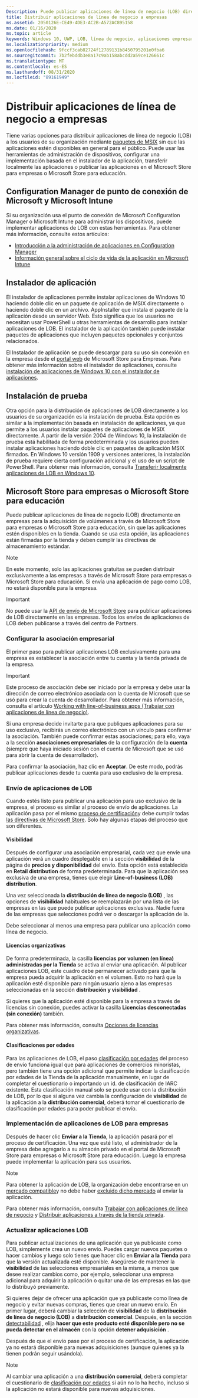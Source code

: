 ```yaml
---
Description: Puede publicar aplicaciones de línea de negocio (LOB) directamente en empresas para la adquisición de volúmenes a través del Microsoft Store para empresas o Microsoft Store para educación, sin que las aplicaciones estén disponibles en la tienda.
title: Distribuir aplicaciones de línea de negocio a empresas
ms.assetid: 2050126E-CE49-4DE3-AC2B-A572AC895158
ms.date: 01/16/2020
ms.topic: article
keywords: Windows 10, UWP, LOB, línea de negocio, aplicaciones empresariales, tienda para empresas, tienda para educación, Enterprise
ms.localizationpriority: medium
ms.openlocfilehash: 9fccf3cab82724f12789131b8450795201e0fba6
ms.sourcegitcommit: 7b2febddb3e8a17c9ab158abcdd2a59ce126661c
ms.translationtype: MT
ms.contentlocale: es-ES
ms.lasthandoff: 08/31/2020
ms.locfileid: "89161949"
---
```

# <a name="distribute-lob-apps-to-enterprises"></a>Distribuir aplicaciones de línea de negocio a empresas

Tiene varias opciones para distribuir aplicaciones de línea de negocio (LOB) a los usuarios de su organización mediante [paquetes de MSIX](/windows/msix/) sin que las aplicaciones estén disponibles en general para el público. Puede usar las herramientas de administración de dispositivos, configurar una implementación basada en el instalador de la aplicación, transferir localmente las aplicaciones o publicar las aplicaciones en el Microsoft Store para empresas o Microsoft Store para educación.

## <a name="microsoft-endpoint-configuration-manager-and-microsoft-intune"></a>Configuration Manager de punto de conexión de Microsoft y Microsoft Intune

Si su organización usa el punto de conexión de Microsoft Configuration Manager o Microsoft Intune para administrar los dispositivos, puede implementar aplicaciones de LOB con estas herramientas. Para obtener más información, consulte estos artículos:

* [Introducción a la administración de aplicaciones en Configuration Manager](/configmgr/apps/understand/introduction-to-application-management)
* [Información general sobre el ciclo de vida de la aplicación en Microsoft Intune](/intune/apps/app-lifecycle)

## <a name="app-installer"></a>Instalador de aplicación

El instalador de aplicaciones permite instalar aplicaciones de Windows 10 haciendo doble clic en un paquete de aplicación de MSIX directamente o haciendo doble clic en un archivo. AppInstaller que instala el paquete de la aplicación desde un servidor Web. Esto significa que los usuarios no necesitan usar PowerShell u otras herramientas de desarrollo para instalar aplicaciones de LOB. El instalador de la aplicación también puede instalar paquetes de aplicaciones que incluyen paquetes opcionales y conjuntos relacionados.

El Instalador de aplicación se puede descargar para su uso sin conexión en la empresa desde el [portal web](https://businessstore.microsoft.com/store/details/app-installer/9NBLGGH4NNS1) de Microsoft Store para Empresas. Para obtener más información sobre el instalador de aplicaciones, consulte [instalación de aplicaciones de Windows 10 con el instalador de aplicaciones](/windows/msix/app-installer/app-installer-root).

## <a name="sideloading"></a>Instalación de prueba

Otra opción para la distribución de aplicaciones de LOB directamente a los usuarios de su organización es la instalación de prueba. Esta opción es similar a la implementación basada en instalación de aplicaciones, ya que permite a los usuarios instalar paquetes de aplicaciones de MSIX directamente. A partir de la versión 2004 de Windows 10, la instalación de prueba está habilitada de forma predeterminada y los usuarios pueden instalar aplicaciones haciendo doble clic en paquetes de aplicación MSIX firmados. En Windows 10 versión 1909 y versiones anteriores, la instalación de prueba requiere cierta configuración adicional y el uso de un script de PowerShell. Para obtener más información, consulta [Transferir localmente aplicaciones de LOB en Windows 10](/windows/application-management/sideload-apps-in-windows-10).

## <a name="microsoft-store-for-business-or-microsoft-store-for-education"></a>Microsoft Store para empresas o Microsoft Store para educación

Puede publicar aplicaciones de línea de negocio (LOB) directamente en empresas para la adquisición de volúmenes a través de Microsoft Store para empresas o Microsoft Store para educación, sin que las aplicaciones estén disponibles en la tienda. Cuando se usa esta opción, las aplicaciones están firmadas por la tienda y deben cumplir las directivas de almacenamiento estándar.

> [!NOTE]
> En este momento, solo las aplicaciones gratuitas se pueden distribuir exclusivamente a las empresas a través de Microsoft Store para empresas o Microsoft Store para educación. Si envía una aplicación de pago como LOB, no estará disponible para la empresa. 

> [!IMPORTANT]
> No puede usar la [API de envío de Microsoft Store](../monetize/create-and-manage-submissions-using-windows-store-services.md) para publicar aplicaciones de LOB directamente en las empresas. Todos los envíos de aplicaciones de LOB deben publicarse a través del centro de Partners.

### <a name="set-up-the-enterprise-association"></a>Configurar la asociación empresarial

El primer paso para publicar aplicaciones LOB exclusivamente para una empresa es establecer la asociación entre tu cuenta y la tienda privada de la empresa.

> [!IMPORTANT]
> Este proceso de asociación debe ser iniciado por la empresa y debe usar la dirección de correo electrónico asociada con la cuenta de Microsoft que se usó para crear la cuenta de desarrollador. Para obtener más información, consulta el artículo [Working with line-of-business apps (Trabajar con aplicaciones de línea de negocio)](/microsoft-store/working-with-line-of-business-apps).

Si una empresa decide invitarte para que publiques aplicaciones para su uso exclusivo, recibirás un correo electrónico con un vínculo para confirmar la asociación. También puede confirmar estas asociaciones; para ello, vaya a la sección **asociaciones empresariales** de la configuración de la **cuenta** (siempre que haya iniciado sesión con el cuenta de Microsoft que se usó para abrir la cuenta de desarrollador).

Para confirmar la asociación, haz clic en **Aceptar**. De este modo, podrás publicar aplicaciones desde tu cuenta para uso exclusivo de la empresa.

### <a name="submit-lob-apps"></a>Envío de aplicaciones de LOB

Cuando estés listo para publicar una aplicación para uso exclusivo de la empresa, el proceso es similar al proceso de envío de aplicaciones. La aplicación pasa por el mismo [proceso de certificación](the-app-certification-process.md)y debe cumplir todas [las directivas de Microsoft Store](store-policies.md). Solo hay algunas etapas del proceso que son diferentes.

#### <a name="visibility"></a>Visibilidad

Después de configurar una asociación empresarial, cada vez que envíe una aplicación verá un cuadro desplegable en la sección **visibilidad** de la página de **precios y disponibilidad** del envío. Esta opción está establecida en **Retail distribution** de forma predeterminada. Para que la aplicación sea exclusiva de una empresa, tienes que elegir **Line-of-business (LOB) distribution**.

Una vez seleccionada la **distribución de línea de negocio (LOB)** , las opciones de **visibilidad** habituales se reemplazarán por una lista de las empresas en las que puede publicar aplicaciones exclusivas. Nadie fuera de las empresas que selecciones podrá ver o descargar la aplicación de la.

Debe seleccionar al menos una empresa para publicar una aplicación como línea de negocio.

<span id="organizational" />

#### <a name="organizational-licensing"></a>Licencias organizativas

De forma predeterminada, la casilla **licencias por volumen (en línea) administradas por la Tienda** se activa al enviar una aplicación. Al publicar aplicaciones LOB, este cuadro debe permanecer activado para que la empresa pueda adquirir la aplicación en el volumen. Esto no hará que la aplicación esté disponible para ningún usuario ajeno a las empresas seleccionadas en la sección **distribución y visibilidad** .

Si quieres que la aplicación esté disponible para la empresa a través de licencias sin conexión, puedes activar la casilla **Licencias desconectadas (sin conexión)** también.

Para obtener más información, consulta [Opciones de licencias organizativas](organizational-licensing.md).

#### <a name="age-ratings"></a>Clasificaciones por edades

Para las aplicaciones de LOB, el paso [clasificación por edades](age-ratings.md) del proceso de envío funciona igual que para aplicaciones de comercios minoristas, pero también tiene una opción adicional que permite indicar la clasificación por edades de la Tienda de la aplicación manualmente, en lugar de completar el cuestionario o importando un id. de clasificación de IARC existente. Esta clasificación manual solo se puede usar con la distribución de LOB, por lo que si alguna vez cambia la configuración de **visibilidad** de la aplicación a la **distribución comercial**, deberá tomar el cuestionario de clasificación por edades para poder publicar el envío.

### <a name="enterprise-deployment-of-lob-apps"></a>Implementación de aplicaciones de LOB para empresas

Después de hacer clic **Enviar a la Tienda**, la aplicación pasará por el proceso de certificación. Una vez que esté listo, el administrador de la empresa debe agregarlo a su almacén privado en el portal de Microsoft Store para empresas o Microsoft Store para educación. Luego la empresa puede implementar la aplicación para sus usuarios.

> [!NOTE]
> Para obtener la aplicación de LOB, la organización debe encontrarse en un [mercado compatible](/windows/whats-new/windows-store-for-business-overview#supported-markets)y no debe haber [excluido dicho mercado](./define-market-selection.md) al enviar la aplicación. 

Para obtener más información, consulta [Trabajar con aplicaciones de línea de negocio](/microsoft-store/working-with-line-of-business-apps) y [Distribuir aplicaciones a través de la tienda privada](/microsoft-store/distribute-apps-from-your-private-store).

### <a name="update-lob-apps"></a>Actualizar aplicaciones LOB

Para publicar actualizaciones de una aplicación que ya publicaste como LOB, simplemente crea un nuevo envío. Puedes cargar nuevos paquetes o hacer cambios y luego solo tienes que hacer clic en **Enviar a la Tienda** para que la versión actualizada esté disponible. Asegúrese de mantener la **visibilidad** de las selecciones empresariales en la misma, a menos que desee realizar cambios como, por ejemplo, seleccionar una empresa adicional para adquirir la aplicación o quitar una de las empresas en las que lo distribuyó previamente.

Si quieres dejar de ofrecer una aplicación que ya publicaste como línea de negocio y evitar nuevas compras, tienes que crear un nuevo envío. En primer lugar, deberá cambiar la selección de **visibilidad** de la **distribución de línea de negocio (LOB)** a **distribución comercial**. Después, en la sección [detectabilidad](choose-visibility-options.md#discoverability) , elija **hacer que este producto esté disponible pero no se pueda detectar en el almacén** con la opción **detener adquisición** .

Después de que el envío pase por el proceso de certificación, la aplicación ya no estará disponible para nuevas adquisiciones (aunque quienes ya la tienen podrán seguir usándola).

> [!NOTE]
> Al cambiar una aplicación a una **distribución comercial**, deberá completar el cuestionario de [clasificación por edades](age-ratings.md) si aún no lo ha hecho, incluso si la aplicación no estará disponible para nuevas adquisiciones.